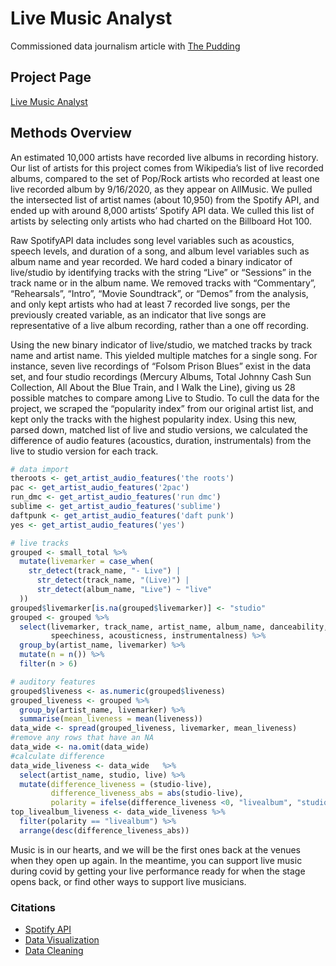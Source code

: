# Live Music Analyst
Commissioned data journalism article with [The Pudding](https://pudding.cool/) 

## Project Page

[Live Music Analyst](https://pudding.cool/2021/02/jukebox/) 

## Methods Overview

An estimated 10,000 artists have recorded live albums in recording history. Our list of artists for this project comes from Wikipedia’s list of live recorded albums, compared to the set of Pop/Rock artists who recorded at least one live recorded album by 9/16/2020, as they appear on AllMusic. We pulled the intersected list of artist names (about 10,950) from the Spotify API, and ended up with around 8,000 artists’ Spotify API data. We culled this list of artists by selecting only artists who had charted on the Billboard Hot 100.

Raw SpotifyAPI data includes song level variables such as acoustics, speech levels, and duration of a song, and album level variables such as album name and year recorded. We hard coded a binary indicator of live/studio by identifying tracks with the string “Live” or “Sessions” in the track name or in the album name. We removed tracks with “Commentary”, “Rehearsals”, “Intro”, “Movie Soundtrack”, or “Demos” from the analysis, and only kept artists who had at least 7 recorded live songs, per the previously created variable, as an indicator that live songs are representative of a live album recording, rather than a one off recording.

Using the new binary indicator of live/studio, we matched tracks by track name and artist name. This yielded multiple matches for a single song. For instance, seven live recordings of “Folsom Prison Blues” exist in the data set, and four studio recordings (Mercury Albums, Total Johnny Cash Sun Collection, All About the Blue Train, and I Walk the Line), giving us 28 possible matches to compare among Live to Studio. To cull the data for the project, we scraped the “popularity index” from our original artist list, and kept only the tracks with the highest popularity index. Using this new, parsed down, matched list of live and studio versions, we calculated the difference of audio features (acoustics, duration, instrumentals) from the live to studio version for each track.

``` r
# data import
theroots <- get_artist_audio_features('the roots')
pac <- get_artist_audio_features('2pac')
run_dmc <- get_artist_audio_features('run dmc')
sublime <- get_artist_audio_features('sublime')
daftpunk <- get_artist_audio_features('daft punk')
yes <- get_artist_audio_features('yes')

# live tracks
grouped <- small_total %>%
  mutate(livemarker = case_when(
    str_detect(track_name, "- Live") |
      str_detect(track_name, "(Live)") |
      str_detect(album_name, "Live") ~ "live"
  ))
grouped$livemarker[is.na(grouped$livemarker)] <- "studio"
grouped <- grouped %>%
  select(livemarker, track_name, artist_name, album_name, danceability, energy, tempo, liveness, valence,
         speechiness, acousticness, instrumentalness) %>%
  group_by(artist_name, livemarker) %>%
  mutate(n = n()) %>%
  filter(n > 6)

# auditory features
grouped$liveness <- as.numeric(grouped$liveness)
grouped_liveness <- grouped %>%
  group_by(artist_name, livemarker) %>%
  summarise(mean_liveness = mean(liveness))
data_wide <- spread(grouped_liveness, livemarker, mean_liveness)
#remove any rows that have an NA
data_wide <- na.omit(data_wide)
#calculate difference
data_wide_liveness <- data_wide   %>%
  select(artist_name, studio, live) %>%
  mutate(difference_liveness = (studio-live),
         difference_liveness_abs = abs(studio-live),
         polarity = ifelse(difference_liveness <0, "livealbum", "studioalbum"))
top_livealbum_liveness <- data_wide_liveness %>%
  filter(polarity == "livealbum") %>%
  arrange(desc(difference_liveness_abs))

```


Music is in our hearts, and we will be the first ones back at the venues when they open up again. In the meantime, you can support live music during covid by getting your live performance ready for when the stage opens back, or find other ways to support live musicians.

### Citations

* [Spotify API](https://developer.spotify.com/documentation/web-api/libraries/)
* [Data Visualization](https://d3js.org/)
* [Data Cleaning](https://cran.r-project.org/web/packages/tidyverse/index.html)



